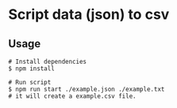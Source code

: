 # Script data (json) to csv

## Usage

```
# Install dependencies
$ npm install

# Run script
$ npm run start ./example.json ./example.txt
# it will create a example.csv file.
```
